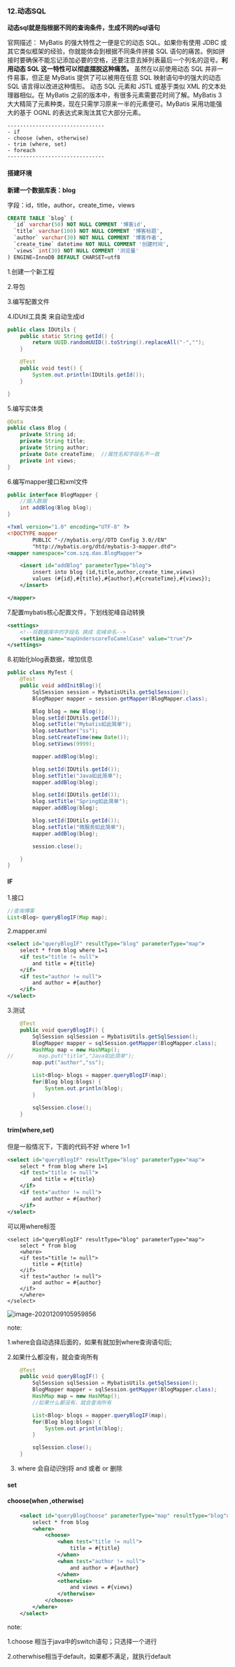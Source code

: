 ### 12.动态SQL

**动态sql就是指根据不同的查询条件，生成不同的sql语句**

官网描述：
MyBatis 的强大特性之一便是它的动态 SQL。如果你有使用 JDBC 或其它类似框架的经验，你就能体会到根据不同条件拼接 SQL 语句的痛苦。例如拼接时要确保不能忘记添加必要的空格，还要注意去掉列表最后一个列名的逗号。**利用动态 SQL 这一特性可以彻底摆脱这种痛苦。**
虽然在以前使用动态 SQL 并非一件易事，但正是 MyBatis 提供了可以被用在任意 SQL 映射语句中的强大的动态 SQL 语言得以改进这种情形。
动态 SQL 元素和 JSTL 或基于类似 XML 的文本处理器相似。在 MyBatis 之前的版本中，有很多元素需要花时间了解。MyBatis 3 大大精简了元素种类，现在只需学习原来一半的元素便可。MyBatis 采用功能强大的基于 OGNL 的表达式来淘汰其它大部分元素。

    -------------------------------
    - if
    - choose (when, otherwise)
    - trim (where, set)
    - foreach
    -------------------------------
#### 搭建环境

**新建一个数据库表：blog**

字段：id，title，author，create_time，views

```sql
CREATE TABLE `blog` (
  `id` varchar(50) NOT NULL COMMENT '博客id',
  `title` varchar(100) NOT NULL COMMENT '博客标题',
  `author` varchar(30) NOT NULL COMMENT '博客作者',
  `create_time` datetime NOT NULL COMMENT '创建时间',
  `views` int(30) NOT NULL COMMENT '浏览量'
) ENGINE=InnoDB DEFAULT CHARSET=utf8
```

1.创建一个新工程

2.导包

3.编写配置文件

4.IDUtil工具类  来自动生成id

```java
public class IDUtils {
    public static String getId() {
        return UUID.randomUUID().toString().replaceAll("-","");
    }

    @Test
    public void test() {
        System.out.println(IDUtils.getId());
    }

}
```

5.编写实体类

```java
@Data
public class Blog {
    private String id;
    private String title;
    private String author;
    private Date createTime;  //属性名和字段名不一致
    private int views;
}
```

6.编写mapper接口和xml文件

```java
public interface BlogMapper {
    //插入数据
    int addBlog(Blog blog);
}
```

```xml
<?xml version="1.0" encoding="UTF-8" ?>
<!DOCTYPE mapper
        PUBLIC "-//mybatis.org//DTD Config 3.0//EN"
        "http://mybatis.org/dtd/mybatis-3-mapper.dtd">
<mapper namespace="com.szq.dao.BlogMapper">

    <insert id="addBlog" parameterType="blog">
        insert into blog (id,title,author,create_time,views)
        values (#{id},#{title},#{author},#{createTime},#{views});
    </insert>

</mapper>

```

7.配置mybatis核心配置文件，下划线驼峰自动转换

```xml
<settings>
    <!--将数据库中的字段名 换成 驼峰命名-->
    <setting name="mapUnderscoreToCamelCase" value="true"/>
</settings>
```

8.初始化blog表数据，增加信息

```java
public class MyTest {
    @Test
    public void addInitBlog(){
        SqlSession session = MybatisUtils.getSqlSession();
        BlogMapper mapper = session.getMapper(BlogMapper.class);

        Blog blog = new Blog();
        blog.setId(IDUtils.getId());
        blog.setTitle("Mybatis如此简单");
        blog.setAuthor("ss");
        blog.setCreateTime(new Date());
        blog.setViews(9999);

        mapper.addBlog(blog);

        blog.setId(IDUtils.getId());
        blog.setTitle("Java如此简单");
        mapper.addBlog(blog);

        blog.setId(IDUtils.getId());
        blog.setTitle("Spring如此简单");
        mapper.addBlog(blog);

        blog.setId(IDUtils.getId());
        blog.setTitle("微服务如此简单");
        mapper.addBlog(blog);

        session.close();

    }
}
```

#### IF

1.接口

```java
//查询博客
List<Blog> queryBlogIF(Map map);
```

2.mapper.xml

```xml
<select id="queryBlogIF" resultType="blog" parameterType="map">
    select * from blog where 1=1
    <if test="title != null">
        and title = #{title}
    </if>
    <if test="author != null">
        and author = #{author}
    </if>
</select>
```

3.测试

```java
    @Test
    public void queryBlogIF() {
        SqlSession sqlSession = MybatisUtils.getSqlSession();
        BlogMapper mapper = sqlSession.getMapper(BlogMapper.class);
        HashMap map = new HashMap();
//        map.put("title","Java如此简单");
        map.put("author","ss");

        List<Blog> blogs = mapper.queryBlogIF(map);
        for(Blog blog:blogs) {
            System.out.println(blog);
        }

        sqlSession.close();
    }
```

#### trim(where,set)

但是一般情况下，下面的代码不好   where 1=1

```xml
<select id="queryBlogIF" resultType="blog" parameterType="map">
    select * from blog where 1=1
    <if test="title != null">
        and title = #{title}
    </if>
    <if test="author != null">
        and author = #{author}
    </if>
</select>
```

可以用where标签

```
<select id="queryBlogIF" resultType="blog" parameterType="map">
    select * from blog
    <where>
    <if test="title != null">
        title = #{title}
    </if>
    <if test="author != null">
        and author = #{author}
    </if>
    </where>
</select>
```

![image-20201209105959856](https://gitee.com/sunnyzq/my-image-hosting-service/raw/master/img//image-20201209105959856.png)

note:

1.where会自动选择后面的，如果有就加到where查询语句后;

2.如果什么都没有，就会查询所有

```java
    @Test
    public void queryBlogIF() {
        SqlSession sqlSession = MybatisUtils.getSqlSession();
        BlogMapper mapper = sqlSession.getMapper(BlogMapper.class);
        HashMap map = new HashMap();
		//如果什么都没有，就会查询所有

        List<Blog> blogs = mapper.queryBlogIF(map);
        for(Blog blog:blogs) {
            System.out.println(blog);
        }

        sqlSession.close();
    }
```

3. where 会自动识别将 and 或者 or 删除 

#### set



#### choose(when ,otherwise)

```xml
    <select id="queryBlogChoose" parameterType="map" resultType="blog">
        select * from blog
        <where>
            <choose>
                <when test="title != null">
                    title = #{title}
                </when>
                <when test="author != null">
                    and author = #{author}
                </when>
                <otherwise>
                    and views = #{views}
                </otherwise>
            </choose>
        </where>
    </select>
```

note:

1.choose 相当于java中的switch语句；只选择一个进行

2.otherwhise相当于default，如果都不满足，就执行default